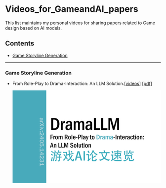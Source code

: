 # Videos_for_GameandAI_papers
This list maintains my personal videos for sharing papers related to Game design based on AI models.

## Contents

* [Game Storyline Generation](#game--storyline--generation)

* * *

### Game Storyline Generation

- From Role-Play to Drama-Interaction: An LLM Solution.[[videos]](https://b23.tv/T3rr0W7) [[pdf]](https://arxiv.org/abs/2405.14231)

  ![DramaLLM](/Images/dramallm.png)
